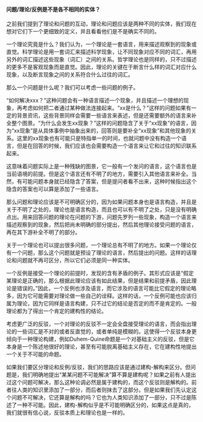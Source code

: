 #### 问题/理论/反例是不是各不相同的实体？

之前我们提到了理论和问题的互动，理论和问题应该是两种不同的实体，我们现在想对它们下一个更细致的定义，并且看看他们是不是确实不同的。

一个理论究竟是什么？我们认为，一个理论是一套语言，用来描述观察到的现象或直觉。科学理论是用一套词汇来描述科学现象，让不同现象对应不同的词汇，再用另外的词汇描述这些现象（词汇）之间的关系。哲学理论也是同样的，只不过描述的更多不是客观现象而是直觉。因此，理论的关键在于断言什么样的词汇对应什么现象，以及断言现象之间的关系符合什么过往的词汇。

那么一个问题是什么呢？我们可以考虑一些问题的例子。

“如何解决xxx？”这种问题会有一种语言描述一个现象，并且描述一个理想的现象，再考虑如何把二者通过某种做法连接起来。“xx是什么？”这样的问题如果有一定的背景资讯，这些背景同样会需要一些语言来表述，但是还需要额外的语言来补全整个图景。“为什么会发生xx现象？”这样的问题隐含了关于“xx现象”的语言，因为“xx现象”是从具体事例中抽象出来的，回答则是要补全“xx现象”和其他现象的关系。这里的xx现象也有可能只是特指单一的时间，也就问题中没有构造一个语言，但是在回答的时候，我们应该也会需要构造一个语言来让它和过往的知识联系起来。

这意味着问题实际上是一种残缺的图景，它一般有一个发问的语言，这个语言也是当前语境的前提。但是这个语言还有不明了的地方，需要引入其他语言来补全。当然，有可能问题本身就已经隐含了答案，但是提问者看不出来，这种时候指出这个隐含的答案也可以算是添加了一些语言。

那么问题和理论应该是不可明确区分的，因为如果问题本身也是语言构造，并且是关于不明了之处的，理论也是语言构造，而且也可以有不明了之处，只是没有明确点出。用来回答问题的理论在问题的下游，问题先罗列一些现象，构造一个语言来描述观察到的现象，然后把尚未明确的部分提出，然后其他理论接受问题的语言，再在其下游补全不明了的部分。

关于一个理论也可以提出很多问题，一个理论总有不明了的地方。如果一个理论仅有一个问题，那么这个问题就是预设了理论的语言，然后提出的问题。这样的话理论和问题就不再可区分，所以它们必须是同一种实体。

一个反例是接受一个理论的前提时，发现的含有矛盾的例子。其形式应该是“假定某理论是正确的，那么根据此理论应该有如此结果，但是结果和前提矛盾，因此理论是错误的。”因此，一个反例也涉及语言，而它涉及的语言可能比它假定的理论略多，因为它可能需要对理论做一些自己的诠释。这样的话，一个反例可能也应该归属为理论，因为它同样是语言构建，只不过它的结论是否定的而不是肯定的。一般理论都为了得出一个肯定的建构性的结论。

考虑更广泛的反驳，一个对理论的反驳不一定会全盘接受理论的语言，而会指出理论的一些词汇是不对的或者反直觉的，或者单纯是模糊的。这使得一个反驳本身更倾向于一种理论构建，例如Duhem-Quine命题是一个对基础主义的反驳，但是它本身是一个陈述地很好的理论，甚至有可能脱离基础主义存在，它在建构性地提出一个关于不可能的命题。

如果我们要区分理论和反例/反驳，我们的思路应该是通过建构-解构来区分。但问题是，我们明确地提出“某某问题不可能解决”算不算是建构呢？如果之前有人提出过这个问题可解决，那么这种论调必然是属于建构的，而这个反驳则是解构的。前者往人类的知识里添加了一部分，而后者则抹去了这部分。但是如果我们先认定这个问题不可解决，它还算是解构的吗？它也为人类知识添加了一部分，只不过是陈述了一种不可能。因此，建构-解构似乎是不可能明确区分的，如果这点是真的，我们就很有信心说，反驳本质上和理论也是一样的。
